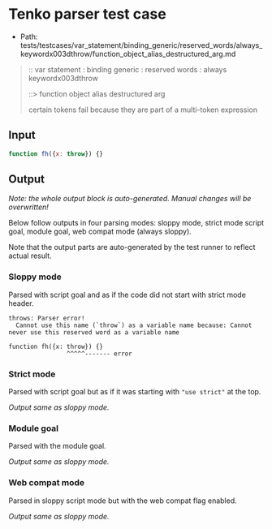 # Tenko parser test case

- Path: tests/testcases/var_statement/binding_generic/reserved_words/always_keywordx003dthrow/function_object_alias_destructured_arg.md

> :: var statement : binding generic : reserved words : always keywordx003dthrow
>
> ::> function object alias destructured arg
>
> certain tokens fail because they are part of a multi-token expression

## Input

`````js
function fh({x: throw}) {}
`````

## Output

_Note: the whole output block is auto-generated. Manual changes will be overwritten!_

Below follow outputs in four parsing modes: sloppy mode, strict mode script goal, module goal, web compat mode (always sloppy).

Note that the output parts are auto-generated by the test runner to reflect actual result.

### Sloppy mode

Parsed with script goal and as if the code did not start with strict mode header.

`````
throws: Parser error!
  Cannot use this name (`throw`) as a variable name because: Cannot never use this reserved word as a variable name

function fh({x: throw}) {}
                ^^^^^------- error
`````

### Strict mode

Parsed with script goal but as if it was starting with `"use strict"` at the top.

_Output same as sloppy mode._

### Module goal

Parsed with the module goal.

_Output same as sloppy mode._

### Web compat mode

Parsed in sloppy script mode but with the web compat flag enabled.

_Output same as sloppy mode._
